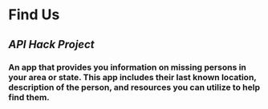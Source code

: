 # Find Us
## *API Hack Project*

### An app that provides you information on missing persons in your area or state. This app includes their last known location, description of the person, and resources you can utilize to help find them. ###
